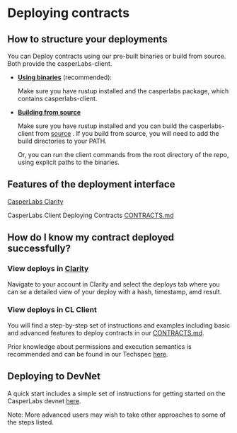 Deploying contracts
===================

How to structure your deployments
---------------------------------

You can Deploy contracts using our pre-built binaries or build from source. Both provide the casperLabs-client.  

* [**Using binaries**](https://github.com/CasperLabs/CasperLabs/blob/v0.14.0/docs/CONTRACTS.md#using-binaries-recommended) (recommended):

    Make sure you have rustup installed and the casperlabs package, which contains casperlabs-client.

* [**Building from source**](https://github.com/CasperLabs/CasperLabs/blob/v0.14.0/docs/CONTRACTS.md#building-from-source)

    Make sure you have rustup installed and you can build the casperlabs-client from [source]() . If you build from source, you will need to add the build directories to your PATH.

    Or, you can run the client commands from the root directory of the repo, using explicit paths to the binaries.


Features of the deployment interface
------------------------------------

[CasperLabs Clarity](https://clarity.casperlabs.io/#/)

CasperLabs Client Deploying Contracts [CONTRACTS.md](https://github.com/CasperLabs/CasperLabs/blob/v0.14.0/docs/CONTRACTS.md)


How do I know my contract deployed successfully?
------------------------------------------------

### View deploys in [Clarity](https://clarity.casperlabs.io/#/deploys)
Navigate to your account in Clarity and select the deploys tab where you can se a detailed view of your deploy with a hash, timestamp, amd result.

### View deploys in CL Client

You will find a step-by-step set of instructions and examples including basic and advanced features to deploy contracts in our [CONTRACTS.md](https://github.com/CasperLabs/CasperLabs/blob/v0.14.0/docs/CONTRACTS.md#deploying-contracts).

Prior knowledge about permissions and execution semantics is recommended and can be found in our Techspec [here](https://github.com/CasperLabs/techspec/blob/master/implementation/accounts.rst).


Deploying to DevNet
-------------------

A quick start includes a simple set of instructions for getting started on the CasperLabs devnet [here](https://github.com/CasperLabs/CasperLabs/blob/v0.14.0/docs/DEVNET.md#deploying-code).

Note: More advanced users may wish to take other approaches to some of the steps listed.





